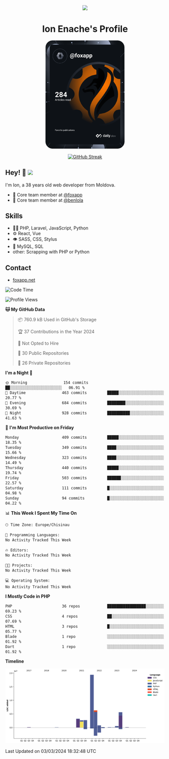 <div id="header" align="center">
  <img src="https://media.giphy.com/media/M9gbBd9nbDrOTu1Mqx/giphy.gif" width="100"/>
	<h1>Ion Enache's Profile</h1>
</div>
<div align="center">
	<a href="https://app.daily.dev/foxapp"><img src="https://github.com/foxapp/foxapp/blob/master/devcard.svg" width="250" alt="Ion Enache's Dev Card"/></a>
</div>


<div align="center">
	
[![GitHub Streak](http://github-readme-streak-stats.herokuapp.com?user=foxapp&hide_border=true&date_format=M%20j%5B%2C%20Y%5D)](https://git.io/streak-stats)
	
</div>


## Hey! 👋 <img src="https://media.giphy.com/media/hvRJCLFzcasrR4ia7z/giphy.gif" width="30px"/>
I'm Ion, a 38 years old web developer from Moldova.


- 👥 Core team member at [@foxapp](https://github.com/foxapp)
- 👥 Core team member at [@benlola](https://github.com/benlola)

## Skills
- 👨‍💻 PHP, Laravel, JavaScript, Python
- ⚙️ React, Vue
- 👁️ SASS, CSS, Stylus
- 💽 MySQL, SQL
- other: Scrapping with PHP or Python

## Contact
- [foxapp.net](https://www.foxapp.net)

<!--START_SECTION:waka-->
![Code Time](http://img.shields.io/badge/Code%20Time-1%2C695%20hrs%2025%20mins-blue)

![Profile Views](http://img.shields.io/badge/Profile%20Views-0-blue)

**🐱 My GitHub Data** 

> 📦 760.9 kB Used in GitHub's Storage 
 > 
> 🏆 37 Contributions in the Year 2024
 > 
> 🚫 Not Opted to Hire
 > 
> 📜 30 Public Repositories 
 > 
> 🔑 26 Private Repositories 
 > 
**I'm a Night 🦉** 

```text
🌞 Morning                154 commits         ██░░░░░░░░░░░░░░░░░░░░░░░   06.91 % 
🌆 Daytime                463 commits         █████░░░░░░░░░░░░░░░░░░░░   20.77 % 
🌃 Evening                684 commits         ████████░░░░░░░░░░░░░░░░░   30.69 % 
🌙 Night                  928 commits         ██████████░░░░░░░░░░░░░░░   41.63 % 
```
📅 **I'm Most Productive on Friday** 

```text
Monday                   409 commits         █████░░░░░░░░░░░░░░░░░░░░   18.35 % 
Tuesday                  349 commits         ████░░░░░░░░░░░░░░░░░░░░░   15.66 % 
Wednesday                323 commits         ████░░░░░░░░░░░░░░░░░░░░░   14.49 % 
Thursday                 440 commits         █████░░░░░░░░░░░░░░░░░░░░   19.74 % 
Friday                   503 commits         ██████░░░░░░░░░░░░░░░░░░░   22.57 % 
Saturday                 111 commits         █░░░░░░░░░░░░░░░░░░░░░░░░   04.98 % 
Sunday                   94 commits          █░░░░░░░░░░░░░░░░░░░░░░░░   04.22 % 
```


📊 **This Week I Spent My Time On** 

```text
🕑︎ Time Zone: Europe/Chisinau

💬 Programming Languages: 
No Activity Tracked This Week

🔥 Editors: 
No Activity Tracked This Week

🐱‍💻 Projects: 
No Activity Tracked This Week

💻 Operating System: 
No Activity Tracked This Week
```

**I Mostly Code in PHP** 

```text
PHP                      36 repos            █████████████████░░░░░░░░   69.23 % 
CSS                      4 repos             ██░░░░░░░░░░░░░░░░░░░░░░░   07.69 % 
HTML                     3 repos             █░░░░░░░░░░░░░░░░░░░░░░░░   05.77 % 
Blade                    1 repo              ░░░░░░░░░░░░░░░░░░░░░░░░░   01.92 % 
Dart                     1 repo              ░░░░░░░░░░░░░░░░░░░░░░░░░   01.92 % 
```



**Timeline**

![Lines of Code chart](https://raw.githubusercontent.com/foxapp/foxapp/master/assets/bar_graph.png)


 Last Updated on 03/03/2024 18:32:48 UTC
<!--END_SECTION:waka-->

